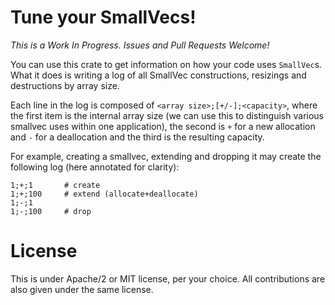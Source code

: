 # Tune your SmallVecs!

*This is a Work In Progress. Issues and Pull Requests Welcome!*

You can use this crate to get information on how your code uses `SmallVec`s.
What it does is writing a log of all SmallVec constructions, resizings and
destructions by array size.

Each line in the log is composed of `<array size>;[+/-];<capacity>`, where
the first item is the internal array size (we can use this to distinguish
various smallvec uses within one application), the second is `+` for a new
allocation and `-` for a deallocation and the third is the resulting
capacity.

For example, creating a smallvec, extending and dropping it may create the
following log (here annotated for clarity):

```
1;+;1       # create
1;+;100     # extend (allocate+deallocate)
1;-;1
1;-;100     # drop
```

# License

This is under Apache/2 or MIT license, per your choice. All contributions
are also given under the same license.
